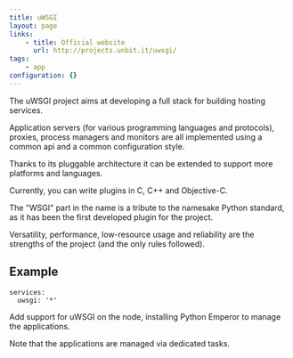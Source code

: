 ```yaml
---
title: uWSGI
layout: page
links:
    - title: Official website
      url: http://projects.unbit.it/uwsgi/
tags:
    - app
configuration: {}
---
```

The uWSGI project aims at developing a full stack for building hosting services.

Application servers (for various programming languages and protocols), proxies, process managers and monitors are all implemented using a common api and a common configuration style.

Thanks to its pluggable architecture it can be extended to support more platforms and languages.

Currently, you can write plugins in C, C++ and Objective-C.

The "WSGI" part in the name is a tribute to the namesake Python standard, as it has been the first developed plugin for the project.

Versatility, performance, low-resource usage and reliability are the strengths of the project (and the only rules followed).

## Example

    services:
      uwsgi: '*'

Add support for uWSGI on the node, installing Python Emperor to manage the applications.

Note that the applications are managed via dedicated tasks.